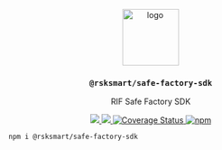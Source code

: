 <p align="middle">
  <img src="https://www.rifos.org/assets/img/logo.svg" alt="logo" height="100" >
</p>
<h3 align="middle"><code>@rsksmart/safe-factory-sdk</code></h3>
<p align="middle">
    RIF Safe Factory SDK
</p>
<p align="middle">
  <a href="https://github.com/rsksmart/safe-factory-sdk/actions?query=workflow%3Aci">
    <img src="https://github.com/rsksmart/safe-factory-sdk/workflows/ci/badge.svg" />
  </a>
  <a href="https://lgtm.com/projects/g/rsksmart/safe-factory-sdk/context:javascript">
    <img src="https://img.shields.io/lgtm/grade/javascript/github/rsksmart/safe-factory-sdk" />
  </a>
  <a href='https://coveralls.io/github/rsksmart/safe-factory-sdk?branch=main'>
    <img src='https://coveralls.io/repos/github/rsksmart/safe-factory-sdk/badge.svg?branch=main' alt='Coverage Status' />
  </a>
  <a href="https://badge.fury.io/js/%40rsksmart%2Fsafe-factory-sdk">
    <img src="https://badge.fury.io/js/%40rsksmart%2Fsafe-factory-sdk.svg" alt="npm" />
  </a>
</p>


```
npm i @rsksmart/safe-factory-sdk
```
